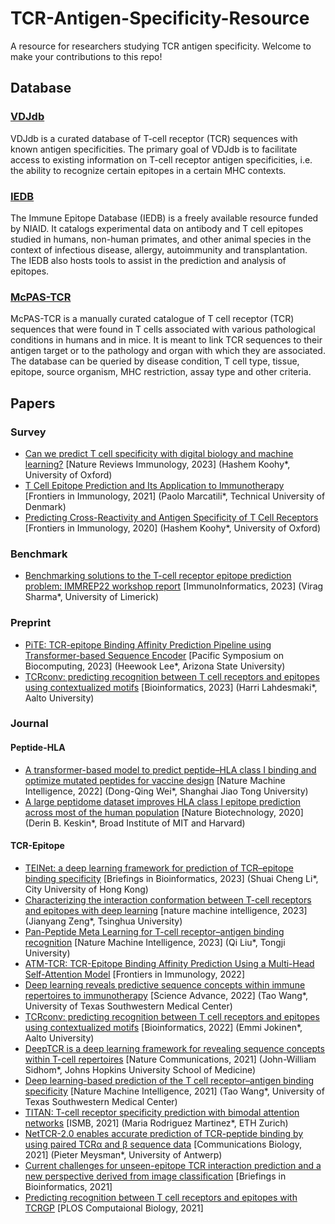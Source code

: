 # TCR-Antigen-Specificity-Resource
A resource for researchers studying TCR antigen specificity. Welcome to make your contributions to this repo!

## Database
### [VDJdb](https://vdjdb.cdr3.net/)
VDJdb is a curated database of T-cell receptor (TCR) sequences with known antigen specificities. The primary goal of VDJdb is to facilitate access to existing information on T-cell receptor antigen specificities, i.e. the ability to recognize certain epitopes in a certain MHC contexts.

### [IEDB](https://www.iedb.org/)
The Immune Epitope Database (IEDB) is a freely available resource funded by NIAID. It catalogs experimental data on antibody and T cell epitopes studied in humans, non-human primates, and other animal species in the context of infectious disease, allergy, autoimmunity and transplantation. The IEDB also hosts tools to assist in the prediction and analysis of epitopes.

### [McPAS-TCR](http://friedmanlab.weizmann.ac.il/McPAS-TCR/)
McPAS-TCR is a manually curated catalogue of T cell receptor (TCR) sequences that were found in T cells associated with various pathological conditions in humans and in mice. It is meant to link TCR sequences to their antigen target or to the pathology and organ with which they are associated.
The database can be queried by disease condition, T cell type, tissue, epitope, source organism, MHC restriction, assay type and other criteria.

## Papers

### Survey
+ [Can we predict T cell specificity with digital biology and machine learning?](https://www.nature.com/articles/s41577-023-00835-3) [Nature Reviews Immunology, 2023] (Hashem Koohy*, University of Oxford)
+ [T Cell Epitope Prediction and Its Application to Immunotherapy](https://www.frontiersin.org/articles/10.3389/fimmu.2021.712488/full) [Frontiers in Immunology, 2021] (Paolo Marcatili*, Technical University of Denmark)
+ [Predicting Cross-Reactivity and Antigen Specificity of T Cell Receptors](https://doi.org/10.3389/fimmu.2020.565096) [Frontiers in Immunology, 2020] (Hashem Koohy*, University of Oxford)

### Benchmark
+ [Benchmarking solutions to the T-cell receptor epitope prediction problem: IMMREP22 workshop report](https://doi.org/10.1016/j.immuno.2023.100024) [ImmunoInformatics, 2023] (Virag Sharma*, University of Limerick)

### Preprint
+ [PiTE: TCR-epitope Binding Affinity Prediction Pipeline using Transformer-based Sequence Encoder](http://psb.stanford.edu/psb-online/proceedings/psb23/zhang_p.pdf) [Pacific Symposium on Biocomputing, 2023] (Heewook Lee*, Arizona State University)
+ [TCRconv: predicting recognition between T cell receptors and epitopes using contextualized motifs](https://doi.org/10.1093/bioinformatics/btac788) [Bioinformatics, 2023] (Harri Lahdesmaki*, Aalto University)

### Journal
#### Peptide-HLA
+ [A transformer-based model to predict peptide–HLA class I binding and optimize mutated peptides for vaccine design](https://doi.org/10.1038/s42256-022-00459-7) [Nature Machine Intelligence, 2022] (Dong-Qing Wei*, Shanghai Jiao Tong University)
+ [A large peptidome dataset improves HLA class I epitope prediction across most of the human population](https://doi.org/10.1038/s41587-019-0322-9) [Nature Biotechnology, 2020] (Derin B. Keskin*, Broad Institute of MIT and Harvard)

#### TCR-Epitope
+ [TEINet: a deep learning framework for prediction of TCR–epitope binding specificity](https://doi.org/10.1093/bib/bbad086) [Briefings in Bioinformatics, 2023] (Shuai Cheng Li*, City University of Hong Kong)
+ [Characterizing the interaction conformation between T-cell receptors and epitopes with deep learning](https://doi.org/10.1038/s42256-023-00634-4) [nature machine intelligence, 2023] (Jianyang Zeng*, Tsinghua University)
+ [Pan-Peptide Meta Learning for T-cell receptor–antigen binding recognition](https://www.nature.com/articles/s42256-023-00619-3) [Nature Machine Intelligence, 2023] (Qi Liu*, Tongji University)
+ [ATM-TCR: TCR-Epitope Binding Affinity Prediction Using a Multi-Head Self-Attention Model](https://doi.org/10.3389/fimmu.2022.893247) [Frontiers in Immunology, 2022]
+ [Deep learning reveals predictive sequence concepts within immune repertoires to immunotherapy](https://doi.org/10.1126/sciadv.abq5089) [Science Advance, 2022] (Tao Wang*, University of Texas Southwestern Medical Center)
+ [TCRconv: predicting recognition between T cell receptors and epitopes using contextualized motifs](https://doi.org/10.1093/bioinformatics/btac788) [Bioinformatics, 2022] (Emmi Jokinen*, Aalto University)
+ [DeepTCR is a deep learning framework for revealing sequence concepts within T-cell repertoires](https://doi.org/10.1038/s41467-021-21879-w) [Nature Communications, 2021] (John-William Sidhom*, Johns Hopkins University School of Medicine)
+ [Deep learning-based prediction of the T cell receptor–antigen binding specificity](https://doi.org/10.1038/s42256-021-00383-2) [Nature Machine Intelligence, 2021] (Tao Wang*, University of Texas Southwestern Medical Center)
+ [TITAN: T-cell receptor specificity prediction with bimodal attention networks](https://doi.org/10.1093/bioinformatics/btab294) [ISMB, 2021] (Maria Rodriguez Martinez*, ETH Zurich)
+ [NetTCR-2.0 enables accurate prediction of TCR-peptide binding by using paired TCRα and β sequence data](https://www.nature.com/articles/s42003-021-02610-3) [Communications Biology, 2021] (Pieter Meysman*, University of Antwerp)
+ [Current challenges for unseen-epitope TCR interaction prediction and a new perspective derived from image classification](https://doi.org/10.1093/bib/bbaa318) [Briefings in Bioinformatics, 2021]
+ [Predicting recognition between T cell receptors and epitopes with TCRGP](10.1371/journal.pcbi.1008814) [PLOS Computaional Biology, 2021]

